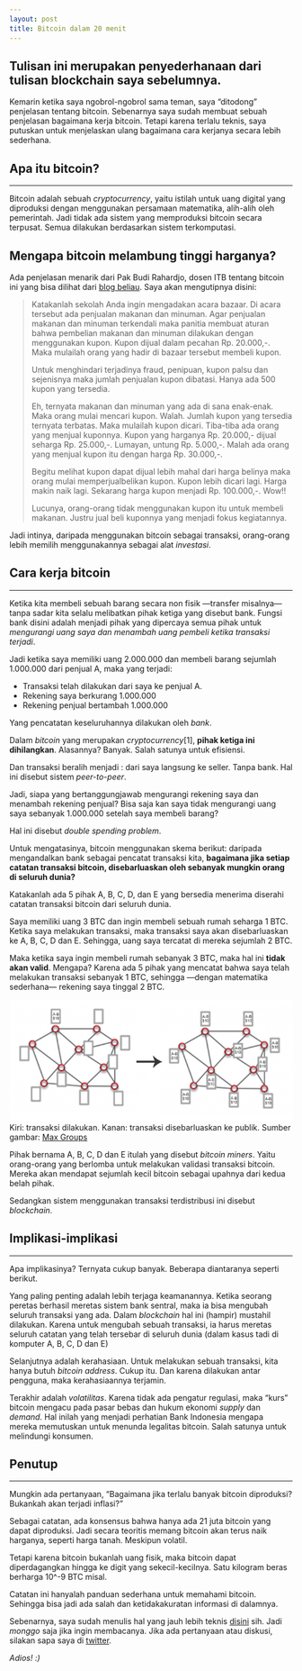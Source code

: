 ```yaml
---
layout: post
title: Bitcoin dalam 20 menit
---
```


## Tulisan ini merupakan penyederhanaan dari tulisan blockchain saya  sebelumnya.
 
Kemarin ketika saya ngobrol-ngobrol sama teman, saya “ditodong” penjelasan tentang bitcoin. Sebenarnya saya sudah membuat sebuah penjelasan bagaimana kerja bitcoin. Tetapi karena terlalu teknis, saya putuskan untuk menjelaskan ulang bagaimana cara kerjanya secara lebih sederhana. 

## Apa itu bitcoin?
***
Bitcoin adalah sebuah *cryptocurrency*, yaitu istilah untuk uang digital yang diproduksi dengan menggunakan persamaan matematika, alih-alih oleh pemerintah. Jadi tidak ada sistem yang memproduksi bitcoin secara terpusat. Semua dilakukan berdasarkan sistem terkomputasi.

## Mengapa bitcoin melambung tinggi harganya?

Ada penjelasan menarik dari Pak Budi Rahardjo, dosen ITB tentang bitcoin ini yang bisa dilihat dari [blog beliau](https://rahard.wordpress.com/2017/12/20/analogi-bitcoin/). Saya akan mengutipnya disini:

> Katakanlah sekolah Anda ingin mengadakan acara bazaar. Di acara tersebut ada penjualan makanan dan minuman. Agar penjualan makanan dan minuman terkendali maka panitia membuat aturan bahwa pembelian makanan dan minuman dilakukan dengan menggunakan kupon. Kupon dijual dalam pecahan Rp. 20.000,-. Maka mulailah orang yang hadir di bazaar tersebut membeli kupon.
>
> Untuk menghindari terjadinya fraud, penipuan, kupon palsu dan sejenisnya maka jumlah penjualan kupon dibatasi. Hanya ada 500 kupon yang tersedia.
>
> Eh, ternyata makanan dan minuman yang ada di sana enak-enak. Maka orang mulai mencari kupon. Walah. Jumlah kupon yang tersedia ternyata terbatas. Maka mulailah kupon dicari. Tiba-tiba ada orang yang menjual kuponnya. Kupon yang harganya Rp. 20.000,- dijual seharga Rp. 25.000,-. Lumayan, untung Rp. 5.000,-. Malah ada orang yang menjual kupon itu dengan harga Rp. 30.000,-.
>
> Begitu melihat kupon dapat dijual lebih mahal dari harga belinya maka orang mulai memperjualbelikan kupon. Kupon lebih dicari lagi. Harga makin naik lagi. Sekarang harga kupon menjadi Rp. 100.000,-. Wow!!
>
> Lucunya, orang-orang tidak menggunakan kupon itu untuk membeli makanan. Justru jual beli kuponnya yang menjadi fokus kegiatannya.

Jadi intinya, daripada menggunakan bitcoin sebagai transaksi, orang-orang lebih memilih menggunakannya sebagai alat *investasi*.

## Cara kerja bitcoin
***
Ketika kita membeli sebuah barang secara non fisik —transfer misalnya— tanpa sadar kita selalu melibatkan pihak ketiga yang disebut bank. Fungsi bank disini adalah menjadi pihak yang dipercaya semua pihak untuk *mengurangi uang saya dan menambah uang pembeli ketika transaksi terjadi*.

Jadi ketika saya memiliki uang 2.000.000 dan membeli barang sejumlah 1.000.000 dari penjual A, maka yang terjadi:

- Transaksi telah dilakukan dari saya ke penjual A.
- Rekening saya berkurang 1.000.000  
- Rekening penjual bertambah 1.000.000  

Yang pencatatan keseluruhannya dilakukan oleh *bank*.

Dalam *bitcoin* yang merupakan *cryptocurrency*[1], **pihak ketiga ini dihilangkan**.  Alasannya? Banyak. Salah satunya untuk efisiensi.

Dan transaksi beralih menjadi : dari saya langsung ke seller. Tanpa bank. Hal ini disebut sistem *peer-to-peer*.

Jadi, siapa yang bertanggungjawab mengurangi rekening saya dan menambah rekening penjual? Bisa saja kan saya tidak mengurangi uang saya sebanyak 1.000.000 setelah saya membeli barang?

Hal ini disebut *double spending problem*.

Untuk mengatasinya, bitcoin menggunakan skema berikut: daripada mengandalkan bank sebagai pencatat transaksi kita, **bagaimana jika setiap catatan transaksi bitcoin, disebarluaskan oleh sebanyak mungkin orang di seluruh dunia?**

Katakanlah ada 5 pihak A, B, C, D, dan E yang bersedia menerima diserahi catatan transaksi bitcoin dari seluruh dunia.

Saya memiliki uang 3 BTC dan ingin membeli sebuah rumah seharga 1 BTC. Ketika saya melakukan transaksi, maka transaksi saya akan disebarluaskan ke A, B, C, D dan E. Sehingga, uang saya tercatat di mereka sejumlah 2 BTC.

Maka ketika saya ingin membeli rumah sebanyak 3 BTC, maka hal ini **tidak akan valid**. Mengapa? Karena ada 5 pihak yang mencatat bahwa saya telah melakukan transaksi sebanyak 1 BTC, sehingga —dengan matematika sederhana— rekening saya tinggal 2 BTC.

![distributed ledger](/public/distributed-ledger.jpg)  
Kiri: transaksi dilakukan. Kanan: transaksi disebarluaskan ke publik. Sumber gambar: [Max Groups](http://max-groups.com/blockchain-tech-maritime-supply-chain-fad/)

Pihak bernama A, B, C, D dan E itulah yang disebut *bitcoin miners*. Yaitu orang-orang yang berlomba untuk melakukan validasi transaksi bitcoin. Mereka akan mendapat sejumlah kecil bitcoin sebagai upahnya dari kedua belah pihak.

Sedangkan sistem menggunakan transaksi terdistribusi ini disebut *blockchain*.

## Implikasi-implikasi
***
Apa implikasinya? Ternyata cukup banyak. Beberapa diantaranya seperti berikut.

Yang paling penting adalah lebih terjaga keamanannya. Ketika seorang peretas berhasil meretas sistem bank sentral, maka ia bisa mengubah seluruh transaksi yang ada. Dalam *blockchain* hal ini (hampir) mustahil dilakukan. Karena untuk mengubah sebuah transaksi, ia harus meretas seluruh catatan yang telah tersebar di seluruh dunia (dalam kasus tadi di komputer A, B, C, D dan E)

Selanjutnya adalah kerahasiaan. Untuk melakukan sebuah transaksi, kita hanya butuh *bitcoin address*. Cukup itu. Dan karena dilakukan antar pengguna, maka kerahasiaannya terjamin.

Terakhir adalah *volatilitas*. Karena tidak ada pengatur regulasi, maka “kurs” bitcoin mengacu pada pasar bebas dan hukum ekonomi *supply* dan *demand*. Hal inilah yang menjadi perhatian Bank Indonesia mengapa mereka memutuskan untuk menunda legalitas bitcoin. Salah satunya untuk melindungi konsumen.

## Penutup
***
Mungkin ada pertanyaan, “Bagaimana jika terlalu banyak bitcoin diproduksi? Bukankah akan terjadi inflasi?”

Sebagai catatan, ada konsensus bahwa hanya ada 21 juta bitcoin yang dapat diproduksi. Jadi secara teoritis memang bitcoin akan terus naik harganya, seperti harga tanah. Meskipun volatil. 

Tetapi karena bitcoin bukanlah uang fisik, maka bitcoin dapat diperdagangkan hingga ke digit yang sekecil-kecilnya. Satu kilogram beras berharga 10^-9 BTC misal.

Catatan ini hanyalah panduan sederhana untuk memahami bitcoin. Sehingga bisa jadi ada salah dan ketidakakuratan informasi di dalamnya. 

Sebenarnya, saya sudah menulis hal yang jauh lebih teknis [disini](https://famasya.github.io/2017/11/24/bagaimana-blockchain-bekerja/) sih. Jadi *monggo* saja jika ingin membacanya. Jika ada pertanyaan atau diskusi, silakan sapa saya di [twitter](https://twitter.com/famasya).

*Adios! :)*